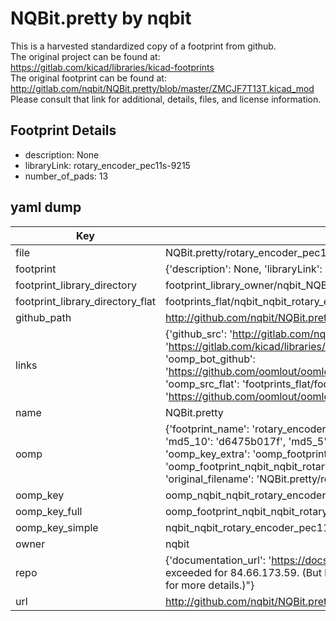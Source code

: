 # NQBit.pretty by nqbit  
This is a harvested standardized copy of a footprint from github.  
The original project can be found at:  
https://gitlab.com/kicad/libraries/kicad-footprints  
The original footprint can be found at:
http://gitlab.com/nqbit/NQBit.pretty/blob/master/ZMCJF7T13T.kicad_mod
Please consult that link for additional, details, files, and license information.  
## Footprint Details
* description: None  
* libraryLink: rotary_encoder_pec11s-9215  
* number_of_pads: 13  
## yaml dump  
| Key | Value |  
| --- | --- |  
| file | NQBit.pretty/rotary_encoder_pec11s-9215.kicad_mod |  
| footprint | {'description': None, 'libraryLink': 'rotary_encoder_pec11s-9215', 'number_of_pads': 13} |  
| footprint_library_directory | footprint_library_owner/nqbit_NQBit.pretty |  
| footprint_library_directory_flat | footprints_flat/nqbit_nqbit_rotary_encoder_pec11s_9215/working |  
| github_path | http://github.com/nqbit/NQBit.pretty/blob/master/rotary_encoder_pec11s-9215.kicad_mod |  
| links | {'github_src': 'http://gitlab.com/nqbit/NQBit.pretty/blob/master/ZMCJF7T13T.kicad_mod', 'github_src_repo': 'https://gitlab.com/kicad/libraries/kicad-footprints', 'oomp_bot': 'footprints/nqbit_nqbit_rotary_encoder_pec11s_9215/working', 'oomp_bot_github': 'https://github.com/oomlout/oomlout_oomp_footprint_bot/tree/main/footprints/nqbit_nqbit_rotary_encoder_pec11s_9215/working', 'oomp_src_flat': 'footprints_flat/footprints_flat/nqbit_nqbit_rotary_encoder_pec11s_9215/working', 'oomp_src_flat_github': 'https://github.com/oomlout/oomlout_oomp_footprint_src/tree/main/footprints_flat/nqbit_nqbit_rotary_encoder_pec11s_9215/working'} |  
| name | NQBit.pretty |  
| oomp | {'footprint_name': 'rotary_encoder_pec11s_9215', 'library_name': 'nqbit', 'md5': 'd6475b017f1a77e32b935820bc046b64', 'md5_10': 'd6475b017f', 'md5_5': 'd6475', 'md5_6': 'd6475b', 'oomp_key': 'oomp_nqbit_nqbit_rotary_encoder_pec11s_9215', 'oomp_key_extra': 'oomp_footprint_nqbit_nqbit_rotary_encoder_pec11s_9215', 'oomp_key_full': 'oomp_footprint_nqbit_nqbit_rotary_encoder_pec11s_9215_d6475b', 'oomp_key_simple': 'nqbit_nqbit_rotary_encoder_pec11s_9215', 'original_filename': 'NQBit.pretty/rotary_encoder_pec11s-9215.kicad_mod', 'owner_name': 'nqbit'} |  
| oomp_key | oomp_nqbit_nqbit_rotary_encoder_pec11s_9215 |  
| oomp_key_full | oomp_footprint_nqbit_nqbit_rotary_encoder_pec11s_9215 |  
| oomp_key_simple | nqbit_nqbit_rotary_encoder_pec11s_9215 |  
| owner | nqbit |  
| repo | {'documentation_url': 'https://docs.github.com/rest/overview/resources-in-the-rest-api#rate-limiting', 'message': "API rate limit exceeded for 84.66.173.59. (But here's the good news: Authenticated requests get a higher rate limit. Check out the documentation for more details.)"} |  
| url | http://github.com/nqbit/NQBit.pretty |  

